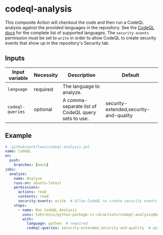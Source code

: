 # codeql-analysis

This composite Action will checkout the code and then run a CodeQL analysis against the
provided languages in the repository. See the
[CodeQL docs](https://docs.github.com/en/code-security/code-scanning/creating-an-advanced-setup-for-code-scanning/customizing-your-advanced-setup-for-code-scanning#changing-the-languages-that-are-analyzed)
for the complete list of supported languages. The `security-events` permission must be set to
`write` in order to allow CodeQL to create security events that show up in the repository's Security tab.

## Inputs

| Input variable   | Necessity | Description                                        | Default                                |
| ---------------- | --------- | -------------------------------------------------- | -------------------------------------- |
| `language`       | required  | The language to analyze.                           |                                        |
| `codeql-queries` | optional  | A comma-separate list of CodeQL query sets to use. | security-extended,security-and-quality |

## Example

```yaml
# .github/workflows/codeql-analysis.yml
name: CodeQL
on:
  push:
    branches: [main]
jobs:
  analyze:
    name: Analyze
    runs-on: ubuntu-latest
    permissions:
      actions: read
      contents: read
      security-events: write  # Allow CodeQL to create security events
    steps:
      - name: Run CodeQL Analysis
        uses: tektronix/python-package-ci-cd/actions/codeql-analysis@main  # it is recommended to use the latest release tag instead of `main`
        with:
          language: python  # required
          codeql-queries: security-extended,security-and-quality  # optional
```
